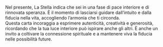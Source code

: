Nel presente, La Stella indica che sei in una fase di pace interiore e di rinnovata speranza. È il momento di lasciarsi guidare dall’intuito e dalla fiducia nella vita, accogliendo l’armonia che ti circonda.  
Questa carta incoraggia a esprimere autenticità, creatività e generosità, ricordando che la tua luce interiore può ispirare anche gli altri. È anche un invito a coltivare la connessione spirituale e a mantenere viva la fiducia nelle possibilità future.
